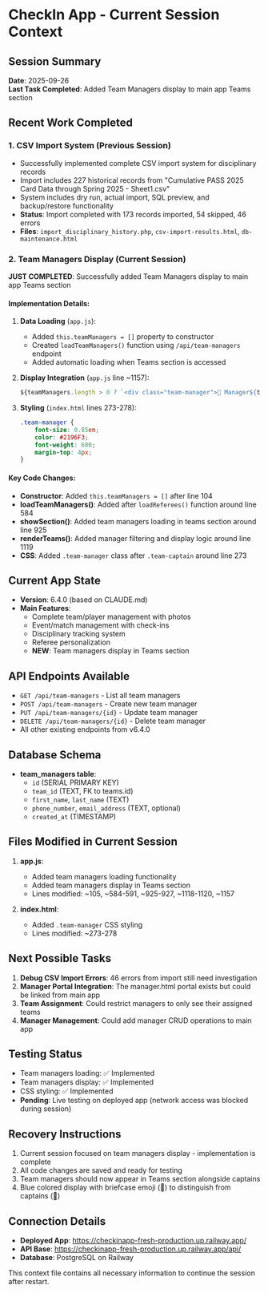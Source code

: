 # CheckIn App - Current Session Context

## Session Summary
**Date**: 2025-09-26  
**Last Task Completed**: Added Team Managers display to main app Teams section

## Recent Work Completed

### 1. CSV Import System (Previous Session)
- Successfully implemented complete CSV import system for disciplinary records
- Import includes 227 historical records from "Cumulative PASS 2025 Card Data through Spring 2025 - Sheet1.csv"
- System includes dry run, actual import, SQL preview, and backup/restore functionality
- **Status**: Import completed with 173 records imported, 54 skipped, 46 errors
- **Files**: `import_disciplinary_history.php`, `csv-import-results.html`, `db-maintenance.html`

### 2. Team Managers Display (Current Session)
**JUST COMPLETED**: Successfully added Team Managers display to main app Teams section

#### Implementation Details:
1. **Data Loading** (`app.js`):
   - Added `this.teamManagers = []` property to constructor
   - Created `loadTeamManagers()` function using `/api/team-managers` endpoint
   - Added automatic loading when Teams section is accessed

2. **Display Integration** (`app.js` line ~1157):
   ```javascript
   ${teamManagers.length > 0 ? `<div class="team-manager">💼 Manager${teamManagers.length > 1 ? 's' : ''}: ${managerNames}</div>` : ''}
   ```

3. **Styling** (`index.html` lines 273-278):
   ```css
   .team-manager {
       font-size: 0.85em;
       color: #2196F3;
       font-weight: 600;
       margin-top: 4px;
   }
   ```

#### Key Code Changes:
- **Constructor**: Added `this.teamManagers = []` after line 104
- **loadTeamManagers()**: Added after `loadReferees()` function around line 584
- **showSection()**: Added team managers loading in teams section around line 925
- **renderTeams()**: Added manager filtering and display logic around line 1119
- **CSS**: Added `.team-manager` class after `.team-captain` around line 273

## Current App State
- **Version**: 6.4.0 (based on CLAUDE.md)
- **Main Features**: 
  - Complete team/player management with photos
  - Event/match management with check-ins
  - Disciplinary tracking system
  - Referee personalization
  - **NEW**: Team managers display in Teams section

## API Endpoints Available
- `GET /api/team-managers` - List all team managers
- `POST /api/team-managers` - Create new team manager
- `PUT /api/team-managers/{id}` - Update team manager
- `DELETE /api/team-managers/{id}` - Delete team manager
- All other existing endpoints from v6.4.0

## Database Schema
- **team_managers table**: 
  - `id` (SERIAL PRIMARY KEY)
  - `team_id` (TEXT, FK to teams.id)
  - `first_name`, `last_name` (TEXT)
  - `phone_number`, `email_address` (TEXT, optional)
  - `created_at` (TIMESTAMP)

## Files Modified in Current Session
1. **app.js**: 
   - Added team managers loading functionality
   - Added team managers display in Teams section
   - Lines modified: ~105, ~584-591, ~925-927, ~1118-1120, ~1157

2. **index.html**:
   - Added `.team-manager` CSS styling
   - Lines modified: ~273-278

## Next Possible Tasks
1. **Debug CSV Import Errors**: 46 errors from import still need investigation
2. **Manager Portal Integration**: The manager.html portal exists but could be linked from main app
3. **Team Assignment**: Could restrict managers to only see their assigned teams
4. **Manager Management**: Could add manager CRUD operations to main app

## Testing Status
- Team managers loading: ✅ Implemented
- Team managers display: ✅ Implemented  
- CSS styling: ✅ Implemented
- **Pending**: Live testing on deployed app (network access was blocked during session)

## Recovery Instructions
1. Current session focused on team managers display - implementation is complete
2. All code changes are saved and ready for testing
3. Team managers should now appear in Teams section alongside captains
4. Blue colored display with briefcase emoji (💼) to distinguish from captains (👑)

## Connection Details
- **Deployed App**: https://checkinapp-fresh-production.up.railway.app/
- **API Base**: https://checkinapp-fresh-production.up.railway.app/api/
- **Database**: PostgreSQL on Railway

This context file contains all necessary information to continue the session after restart.